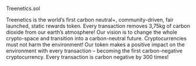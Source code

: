 Treenetics.sol

Treenetics is the world’s first carbon neutral+, community-driven, fair launched, static rewards token. Every transaction removes 3,75kg of carbon dioxide from our earth’s atmosphere!
Our vision is to change the whole crypto-space and transition into a carbon-neutral future. Cryptocurrencies must not harm the environment! Our token makes a positive impact on the environment with every transaction – becoming the first carbon-negative cryptocurrency. Every transaction is carbon negative by 300 times!
